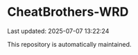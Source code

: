 # CheatBrothers-WRD

Last updated: 2025-07-07 13:22:24

This repository is automatically maintained.
